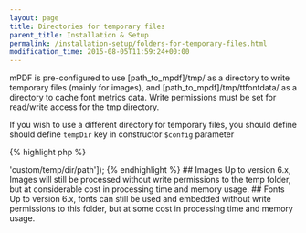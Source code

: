 ```yaml
---
layout: page
title: Directories for temporary files
parent_title: Installation & Setup
permalink: /installation-setup/folders-for-temporary-files.html
modification_time: 2015-08-05T11:59:24+00:00
---
```


mPDF is pre-configured to use <span class="filename">[path_to_mpdf]/tmp/</span> as a directory to write temporary files
(mainly for images), and <span class="filename">[path_to_mpdf]/tmp/ttfontdata/</span> as a directory to cache font metrics 
data. Write permissions must be set for read/write access for the tmp directory.

If you wish to use a different directory for temporary files, you should define should define `tempDir` key in constructor
`$config` parameter

{% highlight php %}
<?php

// Require composer autoload
require_once __DIR__ . '/vendor/autoload.php';

$mpdf = new \Mpdf\Mpdf(['tempDir' => 'custom/temp/dir/path']);
{% endhighlight %}

## Images

Up to version 6.x, Images will still be processed without write permissions to the temp folder, but at considerable cost 
in processing time and memory usage.

## Fonts

Up to version 6.x, fonts can still be used and embedded without write permissions to this folder, but at some cost in processing time 
and memory usage.

